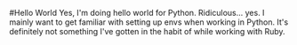 #Hello World
Yes, I'm doing hello world for Python.  Ridiculous... yes.  I mainly want to get familiar with setting up envs when working in Python.  It's definitely not something I've gotten in the habit of while working with Ruby.
